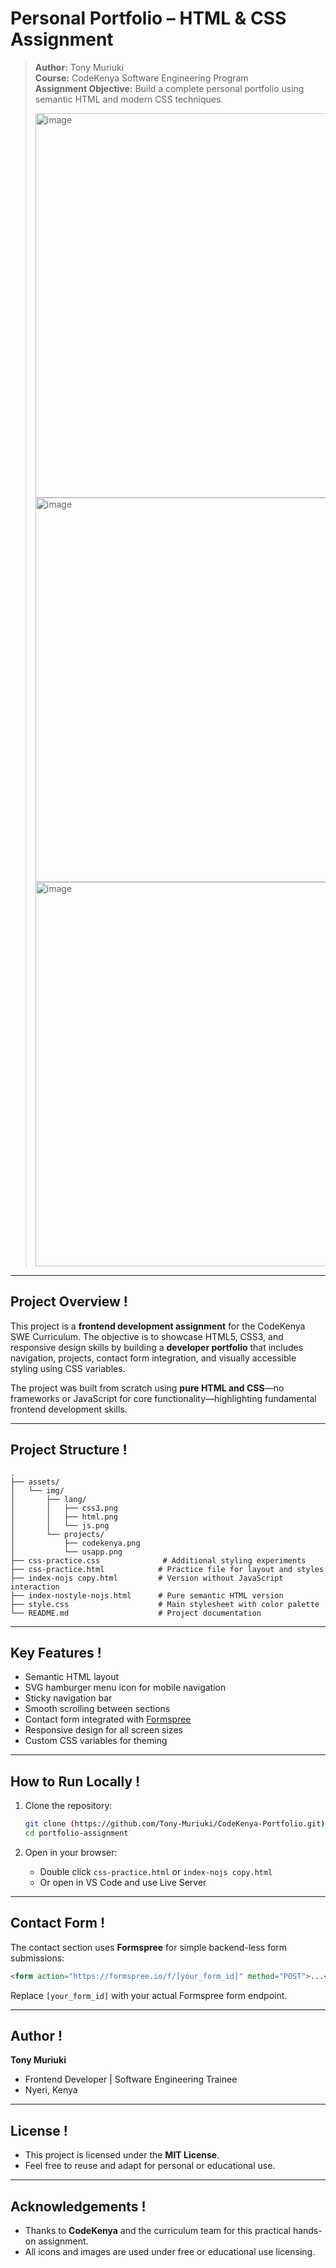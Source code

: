 # Personal Portfolio – HTML & CSS Assignment

> **Author:** Tony Muriuki  
> **Course:** CodeKenya Software Engineering Program  
> **Assignment Objective:** Build a complete personal portfolio using semantic HTML and modern CSS techniques.
>
> <img width="1359" height="615" alt="image" src="https://github.com/user-attachments/assets/9535fd32-6502-447e-874b-e429bcf98f42" />
> <img width="1359" height="615" alt="image" src="https://github.com/user-attachments/assets/ecaad343-147f-4966-a6df-b184d400358c" />
> <img width="1359" height="615" alt="image" src="https://github.com/user-attachments/assets/f98a02b2-08e8-44b7-9cbb-e84412264f3e" />

---

## Project Overview !

This project is a **frontend development assignment** for the CodeKenya SWE Curriculum. The objective is to showcase HTML5, CSS3, and responsive design skills by building a **developer portfolio** that includes navigation, projects, contact form integration, and visually accessible styling using CSS variables.

The project was built from scratch using **pure HTML and CSS**—no frameworks or JavaScript for core functionality—highlighting fundamental frontend development skills.

---

## Project Structure !

```
.
├── assets/
│   └── img/
│       ├── lang/
│       │   ├── css3.png
│       │   ├── html.png
│       │   └── js.png
│       └── projects/
│           ├── codekenya.png
│           └── usapp.png
├── css-practice.css              # Additional styling experiments
├── css-practice.html            # Practice file for layout and styles
├── index-nojs copy.html         # Version without JavaScript interaction
├── index-nostyle-nojs.html      # Pure semantic HTML version
├── style.css                    # Main stylesheet with color palette
└── README.md                    # Project documentation
```

---

## Key Features !

- Semantic HTML layout
- SVG hamburger menu icon for mobile navigation
- Sticky navigation bar
- Smooth scrolling between sections
- Contact form integrated with [Formspree](https://formspree.io/)
- Responsive design for all screen sizes
- Custom CSS variables for theming

---

## How to Run Locally !

1. Clone the repository:

   ```bash
   git clone (https://github.com/Tony-Muriuki/CodeKenya-Portfolio.git)
   cd portfolio-assignment
   ```

2. Open in your browser:
   - Double click `css-practice.html` or `index-nojs copy.html`
   - Or open in VS Code and use Live Server

---

## Contact Form !

The contact section uses **Formspree** for simple backend-less form submissions:

```html
<form action="https://formspree.io/f/[your_form_id]" method="POST">...</form>
```

Replace `[your_form_id]` with your actual Formspree form endpoint.

---

## Author !

**Tony Muriuki**

- Frontend Developer | Software Engineering Trainee
- Nyeri, Kenya

---

## License !

- This project is licensed under the **MIT License**.
- Feel free to reuse and adapt for personal or educational use.

---

## Acknowledgements !

- Thanks to **CodeKenya** and the curriculum team for this practical hands-on assignment.
- All icons and images are used under free or educational use licensing.
